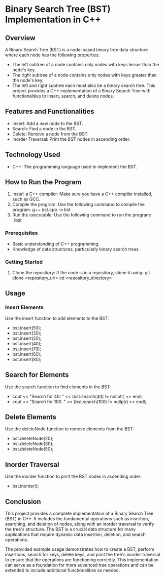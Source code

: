 # Binary Search Tree (BST) Implementation in C++

## Overview
A Binary Search Tree (BST) is a node-based binary tree data structure where each node has the following properties:

- The left subtree of a node contains only nodes with keys lesser than the node's key.
- The right subtree of a node contains only nodes with keys greater than the node's key.
- The left and right subtree each must also be a binary search tree. This project provides a C++ implementation of a Binary Search Tree with functionalities to insert, search, and delete nodes.
 
## Features and Functionalities

- Insert: Add a new node to the BST.
- Search: Find a node in the BST.
- Delete: Remove a node from the BST.
- Inorder Traversal: Print the BST nodes in ascending order.
  
## Technology Used

- C++: The programming language used to implement the BST.
  
## How to Run the Program

1. Install a C++ compiler: Make sure you have a C++ compiler installed, such as GCC.
2. Compile the program: Use the following command to compile the program: g++ bst.cpp -o bst
3. Run the executable: Use the following command to run the program: ./bst

### Prerequisites

- Basic understanding of C++ programming.
- Knowledge of data structures, particularly binary search trees.
 
### Getting Started

1. Clone the repository: If the code is in a repository, clone it using: git clone <repository_url> cd <repository_directory>

## Usage

### Insert Elements

Use the insert function to add elements to the BST:

- bst.insert(50);
- bst.insert(30);
- bst.insert(20);
- bst.insert(40);
- bst.insert(70);
- bst.insert(60);
- bst.insert(80);
   
## Search for Elements

Use the search function to find elements in the BST:

- cout << "Search for 40: " << (bst.search(40) != nullptr) << endl;
- cout << "Search for 100: " << (bst.search(100) != nullptr) << endl;
  
## Delete Elements

Use the deleteNode function to remove elements from the BST:

- bst.deleteNode(20);
- bst.deleteNode(30);
- bst.deleteNode(50);
  
## Inorder Traversal

Use the inorder function to print the BST nodes in ascending order:

- bst.inorder();
  
## Conclusion
 
This project provides a complete implementation of a Binary Search Tree (BST) in C++. It includes the fundamental operations such as insertion, searching, and deletion of nodes, along with an inorder traversal to verify the tree's structure. The BST is a crucial data structure for many applications that require dynamic data insertion, deletion, and search operations.

The provided example usage demonstrates how to create a BST, perform insertions, search for keys, delete keys, and print the tree's inorder traversal to ensure that the operations are functioning correctly. This implementation can serve as a foundation for more advanced tree operations and can be extended to include additional functionalities as needed.
